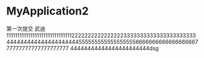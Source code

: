 # MyApplication2
第一次提交
武迪11111111111111111111111111111122222222222222223333333333333333333333444444444444444444444555555555555555555666666666666666666777777777777777777777
44444444444444444444444dsg
